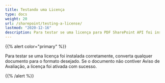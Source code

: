 ```yaml
---
title: Testando uma Licença
type: docs
weight: 20
url: /sharepoint/testing-a-license/
lastmod: "2020-12-16"
description: Para testar se uma licença para PDF SharePoint API foi instalada com sucesso, converta qualquer documento para o formato desejado e ele deve ser gerado sem nenhum Aviso de Avaliação.
---
```


{{% alert color="primary" %}}

Para testar se uma licença foi instalada corretamente, converta qualquer documento para o formato desejado. Se o documento não contiver Aviso de Avaliação, a licença foi ativada com sucesso.

{{% /alert %}}